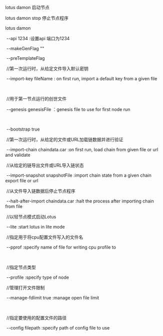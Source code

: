 lotus damon  启动节点

lotus damon stop  停止节点程序

lotus damon 

​	--api 1234   :设置api 端口为1234

​	--makeGenFlag ""

​	--preTemplateFlag 

​												//第一次运行时，从给定文件导入默认密钥

​	--import-key  fileName  : on first run, import a default key from a given file

​												

​												//用于第一节点运行的创世文件

​	--genesis  genesisFile   ：genesis file to use for first node run

​												

​	--bootstrap  true

​														//第一次运行时，从给定的文件或URL加载链数据并进行验证

​	--import-chain  chaindata.car   :on first run, load chain from given file or url and validate



​																//从给定的链导出文件或URL导入链状态

​	--import-snapshot snapshotFile  :import chain state from a given chain export file or url



​																//从文件导入链数据后停止节点程序

​	--halt-after-import chaindata.car  :halt the process after importing chain from file



​				//以轻节点模式启动Lotus

​	--lite   :start lotus in lite mode



​					//指定用于将cpu配置文件写入的文件名

​	--pprof     :specify name of file for writing cpu profile to

​		

​					//指定节点类型

​	--profile   :specify type of node



​											//管理打开文件限制

​	--manage-fdlimit  true  :manage open file limit

​									

​									//指定要使用的配置文件的路径

​	--config  filepath  :specify path of config file to use